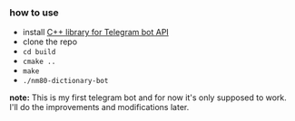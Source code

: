 ### how to use
- install [C++ library for Telegram bot API](https://github.com/reo7sp/tgbot-cpp#dependencies)
- clone the repo
- `cd build`
- `cmake ..`
- `make`
- `./nm80-dictionary-bot`

**note:**
This is my first telegram bot and for now it's only supposed to work.
I'll do the improvements and modifications later.